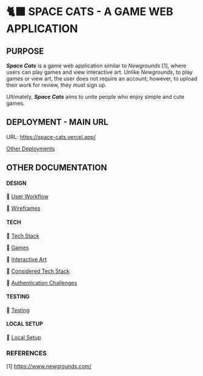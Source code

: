 # 🐈‍⬛ SPACE CATS - A GAME WEB APPLICATION

## PURPOSE

_**Space Cats**_ is a game web application similar to _Newgrounds_ [1], where users can play games and view interactive art. Unlike _Newgrounds_, to play games or view art, the user does not require an account; however, to upload their work for review, they must sign up.

Ultimately, _**Space Cats**_ aims to unite people who enjoy simple and cute games.

## DEPLOYMENT - MAIN URL

URL: https://space-cats.vercel.app/

[Other Deployments](docs/setup/deployments.md)

## OTHER DOCUMENTATION

#### DESIGN

🦄 [User Workflow](docs/design/user_flow.md)

🦄 [Wireframes](docs/design/wireframes.md)

#### TECH

🦄 [Tech Stack](docs/tech/stack/tech_stack.md)

🦄 [Games](docs/tech/creative/games.md)

🦄 [Interactive Art](docs/tech/creative/art.md)

🦄 [Considered Tech Stack](docs/tech/stack/considered_tech.md)

🦄 [Authentication Challenges](docs/tech/authentication/authentication.md)

#### TESTING

🦄 [Testing](docs/tech/testing/testing.md)

#### LOCAL SETUP

🦄 [Local Setup](docs/setup/local_setup.md)

### REFERENCES

[1] https://www.newgrounds.com/

